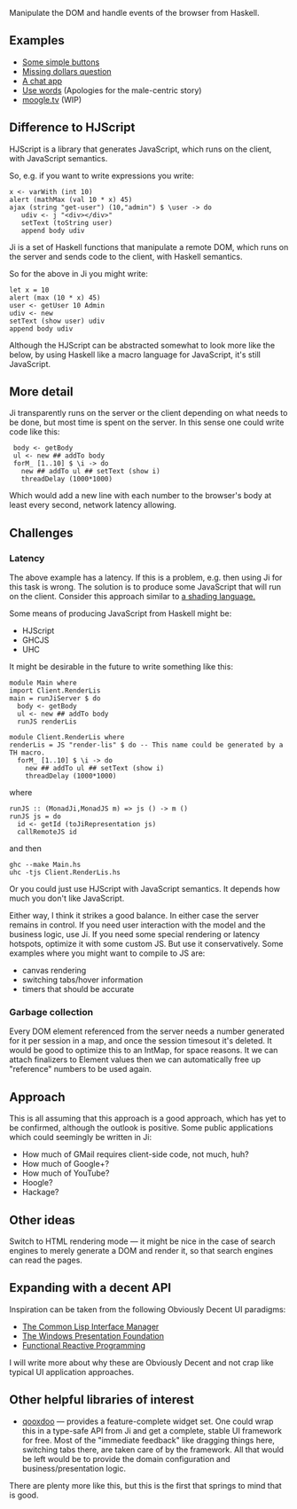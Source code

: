 Manipulate the DOM and handle events of the browser from Haskell.

## Examples

* [Some simple buttons](http://chrisdone.com/ji/buttons/)
* [Missing dollars question](http://chrisdone.com/ji/missing-dollars/)
* [A chat app](http://chrisdone.com/ji/chat/)
* [Use words](http://chrisdone.com/ji/use-words/) (Apologies for the male-centric story)
* [moogle.tv](http://moogle.tv/) (WIP)

## Difference to HJScript

HJScript is a library that generates JavaScript, which runs on the
client, with JavaScript semantics.

So, e.g. if you want to write expressions you write:

    x <- varWith (int 10)
    alert (mathMax (val 10 * x) 45)
    ajax (string "get-user") (10,"admin") $ \user -> do
       udiv <- j "<div></div>"
       setText (toString user)
       append body udiv

Ji is a set of Haskell functions that manipulate a remote DOM, which
runs on the server and sends code to the client, with Haskell
semantics.

So for the above in Ji you might write:

    let x = 10
    alert (max (10 * x) 45)
    user <- getUser 10 Admin
    udiv <- new
    setText (show user) udiv
    append body udiv

Although the HJScript can be abstracted somewhat to look more like the
below, by using Haskell like a macro language for JavaScript, it's
still JavaScript.

## More detail

Ji transparently runs on the server or the client depending on what
needs to be done, but most time is spent on the server. In this sense
one could write code like this:

     body <- getBody
     ul <- new ## addTo body
     forM_ [1..10] $ \i -> do
       new ## addTo ul ## setText (show i)
       threadDelay (1000*1000)

Which would add a new line with each number to the browser's body at
least every second, network latency allowing.

## Challenges

### Latency

The above example has a latency. If this is a problem, e.g. then using
Ji for this task is wrong. The solution is to produce some JavaScript
that will run on the client. Consider this approach similar to [a
shading language.](http://en.wikipedia.org/wiki/Shading_language)

Some means of producing JavaScript from Haskell might be:

* HJScript
* GHCJS
* UHC

It might be desirable in the future to write something like this:

    module Main where
    import Client.RenderLis
    main = runJiServer $ do
      body <- getBody
      ul <- new ## addTo body
      runJS renderLis

    module Client.RenderLis where
    renderLis = JS "render-lis" $ do -- This name could be generated by a TH macro.
      forM_ [1..10] $ \i -> do
        new ## addTo ul ## setText (show i)
        threadDelay (1000*1000)

where

    runJS :: (MonadJi,MonadJS m) => js () -> m ()
    runJS js = do
      id <- getId (toJiRepresentation js)
      callRemoteJS id

and then

    ghc --make Main.hs
    uhc -tjs Client.RenderLis.hs

Or you could just use HJScript with JavaScript semantics. It depends
how much you don't like JavaScript.

Either way, I think it strikes a good balance. In either case the
server remains in control. If you need user interaction with the model
and the business logic, use Ji. If you need some special rendering or
latency hotspots, optimize it with some custom JS. But use it
conservatively. Some examples where you might want to compile to JS
are:

* canvas rendering
* switching tabs/hover information
* timers that should be accurate

### Garbage collection

Every DOM element referenced from the server needs a number generated
for it per session in a map, and once the session timesout it's
deleted. It would be good to optimize this to an IntMap, for space
reasons. It we can attach finalizers to Element values then we can
automatically free up "reference" numbers to be used again.

## Approach

This is all assuming that this approach is a good approach, which has
yet to be confirmed, although the outlook is positive. Some public
applications which could seemingly be written in Ji:

* How much of GMail requires client-side code, not
  much, huh?
* How much of Google+?
* How much of YouTube?
* Hoogle?
* Hackage?

## Other ideas

Switch to HTML rendering mode — it might be nice in the case of search
engines to merely generate a DOM and render it, so that search engines
can read the pages.

## Expanding with a decent API

Inspiration can be taken from the following Obviously Decent UI
paradigms:

* [The Common Lisp Interface Manager](http://en.wikipedia.org/wiki/Common_Lisp_Interface_Manager)
* [The Windows Presentation Foundation](http://en.wikipedia.org/wiki/Windows_Presentation_Foundation)
* [Functional Reactive Programming](http://en.wikipedia.org/wiki/Functional_reactive_programming)

I will write more about why these are Obviously Decent and not crap
like typical UI application approaches.

## Other helpful libraries of interest

* [qooxdoo](http://qooxdoo.org/demo) — provides a feature-complete
  widget set. One could wrap this in a type-safe API from Ji and get a
  complete, stable UI framework for free. Most of the "immediate
  feedback" like dragging things here, switching tabs there, are taken
  care of by the framework. All that would be left would be to provide
  the domain configuration and business/presentation logic.

There are plenty more like this, but this is the first that springs to
mind that is good.
